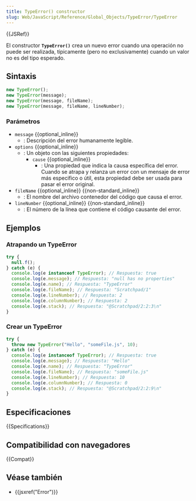 ```yaml
---
title: TypeError() constructor
slug: Web/JavaScript/Reference/Global_Objects/TypeError/TypeError
---
```


{{JSRef}}

El constructor **`TypeError()`** crea un nuevo error cuando una operación no puede ser realizada, típicamente (pero no exclusivamente) cuando un valor no es del tipo esperado.

## Sintaxis

```js
new TypeError();
new TypeError(message);
new TypeError(message, fileName);
new TypeError(message, fileName, lineNumber);
```

### Parámetros

- `message` {{optional_inline}}
  - : Descripción del error humanamente legible.
- `options` {{optional_inline}}
  - : Un objeto con las siguientes propiedades:
    - `cause` {{optional_inline}}
      - : Una propiedad que indica la causa específica del error.
        Cuando se atrapa y relanza un error con un mensaje de error más especifico o útil, esta propiedad debe ser usada para pasar el error original.
- `fileName` {{optional_inline}} {{non-standard_inline}}
  - : El nombre del archivo contenedor del código que causa el error.
- `lineNumber` {{optional_inline}} {{non-standard_inline}}
  - : El número de la línea que contiene el código causante del error.

## Ejemplos

### Atrapando un TypeError

```js
try {
  null.f();
} catch (e) {
  console.log(e instanceof TypeError); // Respuesta: true
  console.log(e.message); // Respuesta: "null has no properties"
  console.log(e.name); // Respuesta: "TypeError"
  console.log(e.fileName); // Respuesta: "Scratchpad/1"
  console.log(e.lineNumber); // Respuesta: 2
  console.log(e.columnNumber); // Respuesta: 2
  console.log(e.stack); // Respuesta: "@Scratchpad/2:2:3\n"
}
```

### Crear un TypeError

```js
try {
  throw new TypeError("Hello", "someFile.js", 10);
} catch (e) {
  console.log(e instanceof TypeError); // Respuesta: true
  console.log(e.message); // Respuesta: "Hello"
  console.log(e.name); // Respuesta: "TypeError"
  console.log(e.fileName); // Respuesta: "someFile.js"
  console.log(e.lineNumber); // Respuesta: 10
  console.log(e.columnNumber); // Respuesta: 0
  console.log(e.stack); // Respuesta: "@Scratchpad/2:2:9\n"
}
```

## Especificaciones

{{Specifications}}

## Compatibilidad con navegadores

{{Compat}}

## Véase también

- {{jsxref("Error")}}
